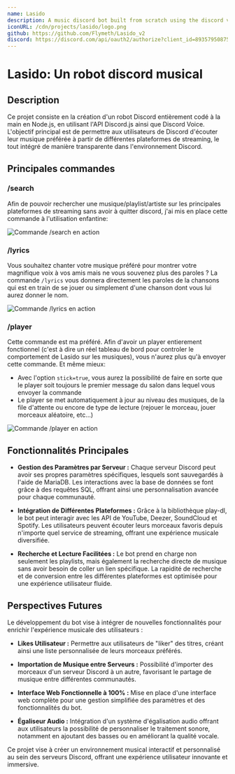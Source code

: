 ```yaml
---
name: Lasido
description: A music discord bot built from scratch using the discord voice api
iconURL: /cdn/projects/lasido/logo.png
github: https://github.com/Flymeth/Lasido_v2
discord: https://discord.com/api/oauth2/authorize?client_id=893579508752478279&permissions=8&scope=bot%20applications.commands
---
```


# Lasido: Un robot discord musical

## Description

Ce projet consiste en la création d'un robot Discord entièrement codé à la main en Node.js, en utilisant l'API Discord.js ainsi que Discord Voice. L'objectif principal est de permettre aux utilisateurs de Discord d'écouter leur musique préférée à partir de différentes plateformes de streaming, le tout intégré de manière transparente dans l'environnement Discord.

## Principales commandes

### /search

Afin de pouvoir rechercher une musique/playlist/artiste sur les principales plateformes de streaming sans avoir à quitter discord, j'ai mis en place cette commande à l'utilisation enfantine:

![Commande /search en action](/cdn/projects/lasido/search_command.png)

### /lyrics

Vous souhaitez chanter votre musique préféré pour montrer votre magnifique voix à vos amis mais ne vous souvenez plus des paroles ? La commande `/lyrics` vous donnera directement les paroles de la chansons qui est en train de se jouer ou simplement d'une chanson dont vous lui aurez donner le nom.

![Commande /lyrics en action](/cdn/projects/lasido/lyrics_command.png)

### /player

Cette commande est ma préféré. Afin d'avoir un player entierement fonctionnel (c'est à dire un réel tableau de bord pour controler le comportement de Lasido sur les musiques), vous n'aurez plus qu'à envoyer cette commande. Et même mieux:

- Avec l'option `stick=true`, vous aurez la possibilité de faire en sorte que le player soit toujours le premier message du salon dans lequel vous envoyer la commande
- Le player se met automatiquement à jour au niveau des musiques, de la file d'attente ou encore de type de lecture (rejouer le morceau, jouer morceaux aléatoire, etc...)

![Commande /player en action](/cdn/projects/lasido/player_command.png)

## Fonctionnalités Principales

- **Gestion des Paramètres par Serveur :** Chaque serveur Discord peut avoir ses propres paramètres spécifiques, lesquels sont sauvegardés à l'aide de MariaDB. Les interactions avec la base de données se font grâce à des requêtes SQL, offrant ainsi une personnalisation avancée pour chaque communauté.

- **Intégration de Différentes Plateformes :** Grâce à la bibliothèque play-dl, le bot peut interagir avec les API de YouTube, Deezer, SoundCloud et Spotify. Les utilisateurs peuvent écouter leurs morceaux favoris depuis n'importe quel service de streaming, offrant une expérience musicale diversifiée.

- **Recherche et Lecture Facilitées :** Le bot prend en charge non seulement les playlists, mais également la recherche directe de musique sans avoir besoin de coller un lien spécifique. La rapidité de recherche et de conversion entre les différentes plateformes est optimisée pour une expérience utilisateur fluide.

## Perspectives Futures

Le développement du bot vise à intégrer de nouvelles fonctionnalités pour enrichir l'expérience musicale des utilisateurs :

- **Likes Utilisateur :** Permettre aux utilisateurs de "liker" des titres, créant ainsi une liste personnalisée de leurs morceaux préférés.

- **Importation de Musique entre Serveurs :** Possibilité d'importer des morceaux d'un serveur Discord à un autre, favorisant le partage de musique entre différentes communautés.

- **Interface Web Fonctionnelle à 100% :** Mise en place d'une interface web complète pour une gestion simplifiée des paramètres et des fonctionnalités du bot.

- **Égaliseur Audio :** Intégration d'un système d'égalisation audio offrant aux utilisateurs la possibilité de personnaliser le traitement sonore, notamment en ajoutant des basses ou en améliorant la qualité vocale.

Ce projet vise à créer un environnement musical interactif et personnalisé au sein des serveurs Discord, offrant une expérience utilisateur innovante et immersive.
